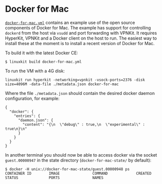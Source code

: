 # Docker for Mac

[`docker-for-mac.yml`](./docker-for-mac.yml) contains an example use
of the open source components of Docker for Mac. The example has
support for controlling `dockerd` from the host via `vsudd` and port
forwarding with VPNKit. It requires HyperKit, VPNKit and a Docker
client on the host to run. The easiest way to install these at the
moment is to install a recent version of Docker for Mac.

To build it with the latest Docker CE:

```
$ linuxkit build docker-for-mac.yml
```

To run the VM with a 4G disk:

```
linuxkit run hyperkit -networking=vpnkit -vsock-ports=2376 -disk size=4096M -data-file ./metadata.json docker-for-mac
```

Where the file `./metadata.json` should contain the desired docker daemon
configuration, for example:

```
{
  "docker": {
    "entries": {
      "daemon.json": {
        "content": "{\n  \"debug\" : true,\n  \"experimental\" : true\n}\n"
      }
    }
  }
}
```

In another terminal you should now be able to access docker via the
socket `guest.00000947` in the state directory
(`docker-for-mac-state/` by default):

```
$ docker -H unix://docker-for-mac-state/guest.00000948 ps
CONTAINER ID        IMAGE               COMMAND             CREATED             STATUS              PORTS               NAMES
```
